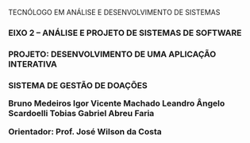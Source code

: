 TECNÓLOGO EM ANÁLISE E DESENVOLVIMENTO DE SISTEMAS <h3>
EIXO 2 – ANÁLISE E PROJETO DE SISTEMAS DE SOFTWARE <h3>

PROJETO: DESENVOLVIMENTO DE UMA APLICAÇÃO INTERATIVA <h3>






SISTEMA DE GESTÃO DE DOAÇÕES


Bruno Medeiros
Igor Vicente Machado
Leandro Ângelo Scardoelli
Tobias Gabriel Abreu Faria

Orientador: Prof. José Wilson da Costa

